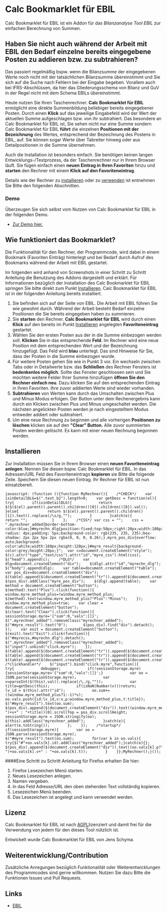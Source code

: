 # Calc Bookmarklet für EBIL
Calc Bookmarklet für EBIL ist ein Addon für das *Bilanzanalyse Tool EBIL* zur einfachen Berechnung von Summen.

## Haben Sie nicht auch während der Arbeit mit EBIL den Bedarf einzelne bereits eingegebene Posten zu addieren bzw. zu subtrahieren?
Das passiert regelmäßig bspw. wenn die Bilanzsumme der eingegebenen Werte noch nicht mit der tatsächlichen Bilanzsumme übereinstimmt und Sie sich auf die Suche nach Fehlern bei der Eingabe begeben. Vorallem auch bei IFRS-Abschlüssen, da hier das Gliederungsschema von Bilanz und GuV in der Regel nicht mit dem Schema EBILs übereinstimmt.

Heute nutzen Sie Ihren Taschenrechner. **Calc Bookmarklet für EBIL** ermöglicht eine direkte Summenbildung beliebiger bereits eingegebener Posten. Durch einen **Klick** auf das jeweilige Eingabefeld wird der Wert der aktuellen Summe aufgeschlagen bzw. von ihr subtrahiert. Das besondere an Calc Bookmarklet für EBIL ist, Sie sehen nicht nur eine Summe sondern Calc Bookmarklet für EBIL **führt** die einzelnen **Positionen mit der Bezeichnung** des Wertes, entsprechend der Bezeichnung des Postens in EBIL, auf.
Sie können sogar Werte über Tabreiter hinweg oder aus Detailpositionen in die Summe übernehmen.

Auch die Installation ist besonders einfach. Sie benötigen keinen langen Entwicklungs-/Testprozess, da der Taschenrechner nur in Ihrem Browser läuft. Sie fügen einfach einen **neuen Eintrag in Ihren Favoriten** hinzu und **starten** den Rechner mit einem **Klick auf den Favoriteneintrag**.

Details wie der Rechner zu [installieren](#install) oder zu [verwenden](#function) ist entnehmen Sie Bitte den folgenden Abschnitten.

### Demo

Überzeugen Sie sich selbst vom Nutzen von Calc Bookmarklet für EBIL in der folgenden Demo.

  * [Zur Demo hier.](http://jsfiddle.net/jschyma/qo2hnpot/embedded/result/)

## Wie funktioniert das Bookmarklet?<a name="function"></a>
Die Funktionalität für den Rechner, der Programmcode, wird dabei in einem Bookmark (Favoriten Einträg) hinterlegt und bei Bedarf durch Aufruf des Bookmarks während der Arbeit mit EBIL gestartet.

Im folgenden wird anhand von Screenshots in einer Schritt zu Schritt Anleitung die Benutzung des Addons dargestellt und erklärt. Für Informationen bezüglich der Installation des Calc Bookmarklet für EBIL springen Sie bitte direkt zum Punkt [Installieren](#install). Calc Bookmarklet für EBIL ist in der folgenden Anleitung bereits installiert.

1. Sie befinden sich auf der Seite von EBIL. Die Arbeit mit EBIL führen Sie wie gewohnt durch. Während der Arbeit besteht Bedarf einzelne Positionen die Sie bereits eingegeben haben zu summieren.
2. Sie **starten** den Rechner. **Calc Bookmarklet für EBIL** wird durch einen **Klick** auf den bereits im Punkt [Installieren](#install) angelegten **Favoriteneintrag** gestartet.
3. Wählen Sie den ersten Posten aus der in die Summe einbezogen werden soll. **Klicken** Sie in das entsprechende **Feld**. Im Rechner wird eine neue Position mit dem entsprechenden Wert und der Bezeichnung hinzugefügt. Das Feld wird **blau** unterlegt. Das sind Hinweise für Sie, dass der Posten in die Summe einbezogen wurde.
4. Für weitere Posten gehen Sie wie in Punkt 3 vor. Ein wechseln zwischen Tabs oder in Detailwerte bzw. das **Schließen** des Rechner Fensters ist **bedenkenlos möglich**. Sollte das Fenster geschlossen sein und Sie möchten weitere Felder Ihrer Summe hinzufügen **öffnen Sie den Rechner einfach neu**. Dazu klicken Sie auf den entsprechenden Eintrag in Ihren Favoriten. Ihre zuvor addierten Werte sind wieder vorhanden.
5. **Subtrahieren** von Werten kann durch das Umschalten zwischen Plus und Minus Modus erfolgen. Der Button unter dem Rechenergebnis kann durch ein Klicken zwischen Plus und Minus umgeschaltet werden. Die nächsten angelickten Posten werden je nach eingestelltem Modus entweder addiert oder subtrahiert.
6. Um eine neue Rechnung zu beginnen und alle vorherigen **Positionen zu löschen** klicken sie auf den **"Clear" Button.** Alle zuvor summierten Posten werden gelöscht. Es kann mit einer neuen Rechnung begonnen werden.

## Installieren<a name="install"></a>
Zur Installation müssen Sie in Ihrem Browser einen **neuen Favoriteneintrag anlegen**. Nennen Sie diesen bspw. Calc Bookmarklet für EBIL. In das Adressen/URL Feld des Favoriteneintrags **kopieren** sie Bitte die folgende Zeile. Speichern Sie diesen neuen Eintrag. Ihr Rechner für EBIL ist nun einsatzbereit.
```
javascript: (function (){function MyRechner(){    /*CHECK*/    var isinDetailDLG=$(".text_b2").length>0;    var getDesc = function(el){        try{        if(isinDetailDLG){            return $($($(el).parent().parent().children()[0]).children()[0]).val();        }else{             return $($(el).parent().parent().children()[1]).text().replace(/\s/g,"");        }        }catch(e){         return "";           }    };	/*CSS*/	var css = "";    css = ".myrechner_added{border-bottom-color:blue;}#myrechn_dlg{position:fixed;top:50px;right:20px;width:180px;height:200px;border-radius: 4px;padding: 5px;background-color: rgb(235, 235, 235);box-shadow: 2px 2px 5px 2px rgba(0, 0, 0, 0.26);}.myre_pos_div{overflow: auto;background-color:white;width:160px;height:120px;}#myre_result{background-color:grey;height:20px;}";	var c=document.createElement("style");	$(c).attr("type","text/css").attr("id","myre_css").html(css);	$("head").append(c);    /*DLG*/    var dlg=document.createElement("div");    $(dlg).attr("id","myrechn_dlg");    $("body").append(dlg);    var table=document.createElement("table");    var pos_div=document.createElement("div"); $(table).append($(document.createElement("tr")).append($(document.createElement("td")).append($(pos_div))));    $(pos_div).addClass("myre_pos_div");    $(dlg).append(table);    var method = document.createElement("button");    $(method).text("Plus").click(function(){        window.myre_method_plus=!window.myre_method_plus;        $(method).text(window.myre_method_plus?"Plus":"Minus");    });    window.myre_method_plus=true;    var clear = document.createElement("button");    $(clear).text("Clear").click(function(){       sessionStorage.myre='{"sum":0,"vals":[]}';       $(".myrechner_added").removeClass("myrechner_added");       $("#myre_result").text("0");       $(pos_div).find("div").detach();    });    var exit = document.createElement("button");    $(exit).text("Exit").click(function(){      $("#myrecss,#myrechn_dlg").detach();      $(".myrechner_added").removeClass("myrechner_added");        $("input").unbind("click.myre");    }); $(table).append($(document.createElement("tr")).append($(document.createElement("td")).attr("id","myre_result")));   $(table).append($(document.createElement("tr")).append($(document.createElement("td")).append(method).append(clear))); $(table).append($(document.createElement("tr")).append($(document.createElement("td")).append(exit)));    /*clickhandler*/    $("input").bind("click.myre",function(){        try{            debugger;            if(!sessionStorage.myre){sessionStorage.myre='{"sum":0,"vals":[]}';}            var oo = JSON.parse(sessionStorage.myre);            var v=parseInt($(this).val().replace(/\./g,""));            var title=getDesc(this);            if(isNaN(Number(v)))return;            lv_id = $(this).attr("id");            oo.sum+=((window.myre_method_plus?1:-1)*v);            oo.vals.push({id:lv_id,v:v,p:window.myre_method_plus,t:title});            $("#myre_result").text(oo.sum);            $(pos_div).append($(document.createElement("div")).text((window.myre_method_plus?"+":"-")+v+" : "+title))[0].scrollTop = pos_div.scrollHeight;            sessionStorage.myre = JSON.stringify(oo);            $(this).addClass("myrechner_added");        }catch(e){        alert(e.toString());        };    });    /*startup*/    if(sessionStorage.myre){        var oo = JSON.parse(sessionStorage.myre);        $("#myre_result").text(oo.sum);        for(var k in oo.vals){            try{$("#"+oo.vals[k].id).addClass("myrechner_added");}catch(e){};            $(pos_div).append($(document.createElement("div")).text((oo.vals[k].p?"+":"-")+oo.vals[k].v+" : "+oo.vals[k].t));        }    }};MyRechner();}());
```

####Eine Schritt zu Schritt Anleitung für Firefox erhalten Sie hier:

1. Firefox Lesezeichen Menü starten.
2. Neues Lesezeichen anlegen.
3. Namen vergeben.
4. In das Feld Adresse/URL den oben stehenden Text vollständig kopieren.
5. Lesezeichen Menü beenden.
6. Das Lesezeichen ist angelegt und kann verwendet werden.

## Lizenz
Calc Bookmarklet für EBIL ist nach [AGPL](LICENSE)lizenziert und damit frei für die Verwendung von jedem für den dieses Tool nützlich ist.

Entwickelt wurde Calc Bookmarklet für EBIL von Jens Schyma.
## Weiterentwicklung/Contribution
Zusätzliche Anregungen bezüglich Funktionalität oder Weiterentwicklungen des Programmcodes sind gerne willkommen. Nutzen Sie dazu Bitte die Funktionen Issues und Pull Requests.

## Links
  * [EBIL](http://www.ebil.de)
